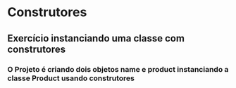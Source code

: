 # Construtores

## Exercício instanciando uma classe com construtores

### O Projeto é criando dois objetos name e product instanciando a classe Product usando construtores
